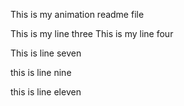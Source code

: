 This is my animation readme file

This is my line three
This is my line four


This is line seven

this is line nine

this is line eleven